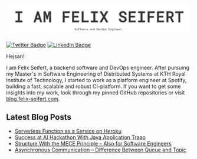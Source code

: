 [![I AM FELIX SEIFERT](./i-am-felix-seifert.png)](https://felix-seifert.com)

[![Twitter Badge](https://img.shields.io/badge/Twitter-Profile-informational?style=flat&logo=twitter&logoColor=white&color=1CA2F1)](https://twitter.com/flx_seifert)
[![LinkedIn Badge](https://img.shields.io/badge/LinkedIn-Profile-informational?style=flat&logo=linkedin&logoColor=white&color=0D76A8)](https://www.linkedin.com/in/seifertfelix)

Hejsan!

I am Felix Seifert, a backend software and DevOps engineer. After pursuing my Master's in Software Engineering of 
Distributed Systems at KTH Royal Institute of Technology, I started to work as a platform engineer at Spotify, building a 
fast, scalable and robust CI-platform. If you want to get some insights into my work, look through my pinned GitHub 
repositories or visit [blog.felix-seifert.com](https://blog.felix-seifert.com).

## Latest Blog Posts
<!-- BLOG-POST-LIST:START -->
- [Serverless Function as a Service on Heroku](https://blog.felix-seifert.com/serverless-function-as-a-service-on-heroku/)
- [Success at AI Hackathon With Java Application Traap](https://blog.felix-seifert.com/success-at-ai-hackathon-with-java-application-traap/)
- [Structure With the MECE Principle – Also for Software Engineers](https://blog.felix-seifert.com/structure-with-mece-principle/)
- [Asynchronous Communication – Difference Between Queue and Topic](https://blog.felix-seifert.com/asynchronous-communication-difference-between-queue-topic/)
<!-- BLOG-POST-LIST:END --> 
